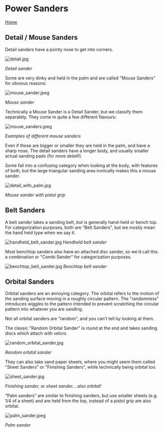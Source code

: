 # Power Sanders

[Home](README.md)

## Detail / Mouse Sanders

Detail sanders have a pointy nose to get into corners.

![detail.jpg](img/sander/power/detail.jpg)

_Detail sander_

Some are very dinky and held in the palm and are called "Mouse Sanders" for obvious reasons:

![mouse_sander.jpeg](img/sander/power/mouse.jpg)

_Mouse sander_

Technically a Mouse Sander is a Detail Sander, but we classify them separately. They come in quite
a few different flavours:

![mouse_sanders.jpeg](img/sander/power/mice.jpg)

_Examples of different mouse sanders_

Even if these are bigger or smaller they are held in the palm, and have a sharp nose. The
detail sanders have a longer body, and usually smaller actual sanding pads (for more _detail_!).

Some fall into a confusing category when looking at the body, with features of both, but the 
large triangular sanding area ironically makes this a mouse sander. 

![detail_with_palm.jpg](img/sander/power/detail_with_palm.jpg)

_Mouse sander with pistol grip_

## Belt Sanders

A belt sander takes a sanding belt, but is generally hand-held or bench top.
For categorization purposes, both are "Belt Sanders", but we mostly mean the
hand held type when we say it.

![handheld_belt_sander.jpg](img/sander/power/handheld_belt.jpg)
_Handheld belt sander_

Most benchtop sanders also have an attached disc sander, so we'd call
this a combination or "Combi Sander" for categorization purposes.

![benchtop_belt_sander.jpg](img/sander/power/benchtop_belt.jpg)
_Benchtop belt sander_


## Orbital Sanders

Orbital sanders are an annoying category. The orbital refers to the motion of the
sanding surface moving in a roughly circular pattern. The "randomness" introduces
wiggles to the pattern intended to prevent scratching the circular pattern into whatever
you are sanding.

Not all orbital sanders are "random", and you can't tell by looking at them.

The classic "Random Orbital Sander" is round at the end and takes sanding 
discs which attach with velcro.

![random_orbital_sander.jpg](img/sander/power/random_orbital.jpg)

_Random orbital sander_

They can also take sand paper sheets, where you might seem them called
"Sheet Sanders" or "Finishing Sanders", while technically being orbital too.

![sheet_sander.jpg](img/sander/power/sheet.jpg)

_Finishing sander, or sheet sander... also orbital!_

"Palm sanders" are similar to finishing sanders, but use smaller sheets (e.g. 1/4 
of a sheet) and are held from the top, instead of a pistol grip are also orbital.

![palm_sander.jpeg](img/sander/power/palm.jpg)

_Palm sander_
